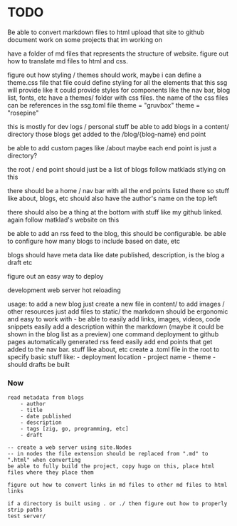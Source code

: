 # TODO
Be able to convert markdown files to html
upload that site to github
document work on some projects that im working on

have a folder of md files that represents the structure of website.
figure out how to translate md files to html and css.

figure out how styling / themes should work, maybe i can define a theme.css file 
    that file could define styling for all the elements that this ssg will provide
    like it could provide styles for components like the nav bar, blog list, fonts, etc
    have a themes/ folder with css files. the name of the css files can be references in the ssg.toml file
        theme = "gruvbox"
        theme = "rosepine"

this is mostly for dev logs / personal stuff
be able to add blogs in a content/ directory
those blogs get added to the /blog/{blog-name} end point

be able to add custom pages like /about
maybe each end point is just a directory?

the root / end point should just be a list of blogs
follow matklads stlying on this

there should be a home / nav bar with all the end points listed there so stuff like about, blogs, etc
should also have the author's name on the top left

there should also be a thing at the bottom with stuff like my github linked.
again follow matklad's website on this

be able to add an rss feed to the blog, this should be configurable.
    be able to configure how many blogs to include based on date, etc
    
blogs should have meta data like date published, description, is the blog a draft etc

figure out an easy way to deploy

development web server
    hot reloading

usage:
    to add a new blog just create a new file in content/
    to add images / other resources just add files to static/
    the markdown should be ergonomic and easy to work with
        - be able to easily add links, images, videos, code snippets
    easily add a description within the markdown (maybe it could be shown in
        the blog list as a preview)
    one command deployment to github pages
    automatically generated rss feed
    easily add end points that get added to the nav bar. stuff like about, etc
    create a .toml file in the root to specify basic stuff like:
        - deployment location
        - project name
        - theme
        - should drafts be built

### Now
    read metadata from blogs
        - author
        - title
        - date published
        - description
        - tags [zig, go, programming, etc]
        - draft

    -- create a web server using site.Nodes
    -- in nodes the file extension should be replaced from ".md" to ".html" when converting
    be able to fully build the project, copy hugo on this, place html files where they place them

    figure out how to convert links in md files to other md files to html links

    if a directory is built using . or ./ then figure out how to properly strip paths
    test server/
